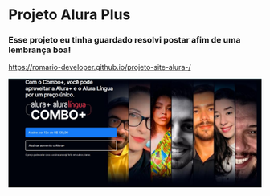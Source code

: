 <h1>Projeto Alura Plus</h1>

<h3>Esse projeto eu tinha guardado resolvi postar afim de uma lembrança boa!</h3>

https://romario-developer.github.io/projeto-site-alura-/

<img src="https://github.com/romario-developer/projeto-site-alura-/blob/master/img/Alura%20plus.jpg?raw=true"/>
